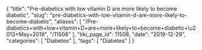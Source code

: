 {
    "title": "Pre-diabetics with low vitamin D are more likely to become diabetic",
    "slug": "pre-diabetics-with-low-vitamin-d-are-more-likely-to-become-diabetic",
    "aliases": [
        "/Pre-diabetics+with+low+vitamin+D+are+more+likely+to+become+diabetic+\u2013+May+2019",
        "/11508"
    ],
    "tiki_page_id": 11508,
    "date": "2019-12-29",
    "categories": [
        "Diabetes"
    ],
    "tags": [
        "Diabetes"
    ]
}